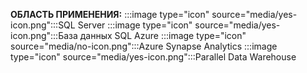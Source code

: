 <Token>**ОБЛАСТЬ ПРИМЕНЕНИЯ:** :::image type="icon" source="media/yes-icon.png":::SQL Server :::image type="icon" source="media/yes-icon.png":::База данных SQL Azure :::image type="icon" source="media/no-icon.png":::Azure Synapse Analytics :::image type="icon" source="media/yes-icon.png":::Parallel Data Warehouse</Token>
